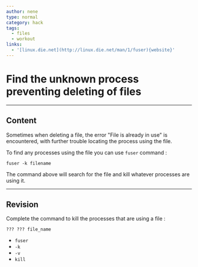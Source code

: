 ```yaml
---
author: nene
type: normal
category: hack
tags:
  - files
  - workout
links:
  - '[linux.die.net](http://linux.die.net/man/1/fuser){website}'
---
```


# Find the unknown process preventing deleting of files


---

## Content

Sometimes when deleting a file, the error "File is already in use" is encountered, with further trouble locating the process using the file.

To find any processes using the file you can use `fuser` command : 

```plain-text
fuser -k filename
```

The command above will search for the file  and kill whatever processes are using it.


---

## Revision

Complete the command to kill the processes that are using a file :

```plain-text
??? ??? file_name
```

- `fuser`
- `-k`
- `-v`
- `kill`
